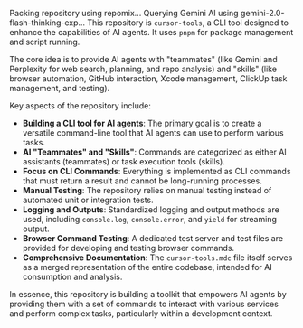 Packing repository using repomix...
Querying Gemini AI using gemini-2.0-flash-thinking-exp...
This repository is `cursor-tools`, a CLI tool designed to enhance the capabilities of AI agents. It uses `pnpm` for package management and script running.

The core idea is to provide AI agents with "teammates" (like Gemini and Perplexity for web search, planning, and repo analysis) and "skills" (like browser automation, GitHub interaction, Xcode management, ClickUp task management, and testing).

Key aspects of the repository include:

- **Building a CLI tool for AI agents**: The primary goal is to create a versatile command-line tool that AI agents can use to perform various tasks.
- **AI "Teammates" and "Skills"**: Commands are categorized as either AI assistants (teammates) or task execution tools (skills).
- **Focus on CLI Commands**: Everything is implemented as CLI commands that must return a result and cannot be long-running processes.
- **Manual Testing**: The repository relies on manual testing instead of automated unit or integration tests.
- **Logging and Outputs**: Standardized logging and output methods are used, including `console.log`, `console.error`, and `yield` for streaming output.
- **Browser Command Testing**:  A dedicated test server and test files are provided for developing and testing browser commands.
- **Comprehensive Documentation**: The `cursor-tools.mdc` file itself serves as a merged representation of the entire codebase, intended for AI consumption and analysis.

In essence, this repository is building a toolkit that empowers AI agents by providing them with a set of commands to interact with various services and perform complex tasks, particularly within a development context.